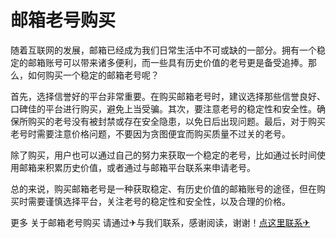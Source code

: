 # 邮箱老号购买

随着互联网的发展，邮箱已经成为我们日常生活中不可或缺的一部分。拥有一个稳定的邮箱账号可以带来诸多便利，而一些具有历史价值的老号更是备受追捧。那么，如何购买一个稳定的邮箱老号呢？

首先，选择信誉好的平台非常重要。在购买邮箱老号时，建议选择那些信誉良好、口碑佳的平台进行购买，避免上当受骗。其次，要注意老号的稳定性和安全性。确保所购买的老号没有被封禁或存在安全隐患，以免日后出现问题。最后，对于购买老号时需要注意价格问题，不要因为贪图便宜而购买质量不过关的老号。

除了购买，用户也可以通过自己的努力来获取一个稳定的老号，比如通过长时间使用邮箱来积累历史价值，或者通过与邮箱平台联系来申请老号。

总的来说，购买邮箱老号是一种获取稳定、有历史价值的邮箱账号的途径，但在购买时需要谨慎选择平台，关注老号的稳定性和安全性，以及合理的价格。

更多 关于邮箱老号购买 请通过✈与我们联系，感谢阅读，谢谢！[点这里联系✈](https://add.k02.cc)